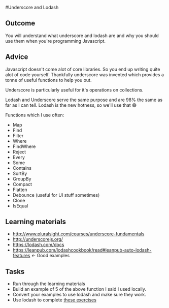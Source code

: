 #Underscore and Lodash

## Outcome

You will understand what underscore and lodash are and why you should use them when you're programming Javascript.

## Advice

Javascript doesn't come alot of core libraries. So you end up writing quite alot of code yourself. Thankfully underscore was invented which provides a tonne of useful functions to help you out.

Underscore is particularly useful for it's operations on collections.

Lodash and Underscore serve the same purpose and are 98% the same as far as I can tell. Lodash is the new hotness, so we'll use that :smile:

Functions which I use often:

* Map
* Find
* Filter
* Where
* FindWhere
* Reject
* Every
* Some
* Contains
* SortBy
* GroupBy
* Compact
* Flatten
* Debounce (useful for UI stuff sometimes)
* Clone
* IsEqual


## Learning materials

* http://www.pluralsight.com/courses/underscore-fundamentals
* http://underscorejs.org/
* https://lodash.com/docs
* https://leanpub.com/lodashcookbook/read#leanpub-auto-lodash-features <- Good examples

## Tasks

* Run through the learning materials
* Build an example of 5 of the above function I said I used locally.
* Convert your examples to use lodash and make sure they work.
* Use lodash to complete [these exercises](../../tasks/lodash-tasks.md)
